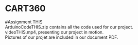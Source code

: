 # CART360


#Assignment THIS <br>
ArduinoCodeTHIS.zip contains all the code used for our project. <br>
videoTHIS.mp4, presenting our project in motion. <br>
Pictures of our projet are included in our document PDF.
